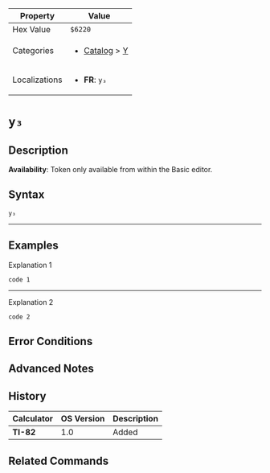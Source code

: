 | Property      | Value |
|---------------|-------|
| Hex Value     | `$6220`|
| Categories    | <ul><li>[Catalog](../categories/Catalog.md) > [Y](../categories/Catalog.md#Y)</li></ul> |
| Localizations | <ul><li><b>FR</b>: `y₃`</li></ul> |

# `y₃`

## Description



<b>Availability</b>: Token only available from within the Basic editor.

## Syntax
`y₃`

<hr>

## Examples

Explanation 1
```ti-basic
code 1
```
---
Explanation 2
```ti-basic
code 2
```

## Error Conditions


## Advanced Notes


## History
| Calculator | OS Version | Description |
|------------|------------|-------------|
| <b>TI-82</b> | 1.0 | Added

## Related Commands

    